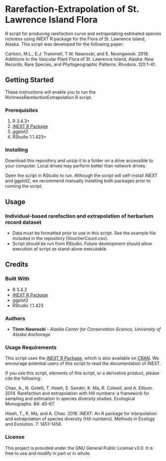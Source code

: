 # Rarefaction-Extrapolation of St. Lawrence Island Flora

R script for producing rarefaction curve and extrapolating estimated species richness using iNEXT R package for the Flora of St. Lawrence Island, Alaska. This script was developed for the following paper:

Carlson, M.L., E.J. Trammell, T.W. Nawrocki, and E. Noongwook. 2018. Additions to the Vascular Plant Flora of St. Lawrence Island, Alaska: New Records, Rare Species, and Phytogeographic Patterns. Rhodora. 120:1-41.

## Getting Started

These instructions will enable you to run the RichnessRarefactionExtrapolation.R script.

### Prerequisites
1. R 3.4.3+
2. [iNEXT R Package](https://github.com/JohnsonHsieh/iNEXT)
3. ggplot2
4. RStudio 1.1.423+

### Installing

Download this repository and unzip it to a folder on a drive accessible to your computer. Local drives may perform better than network drives.

Open the script in RStudio to run. Although the script will self-install iNEXT and ggplot2, we recommend manually installing both packages prior to running the script.

## Usage

### Individual-based rarefaction and extrapolation of herbarium record dataset
* Data must be formatted prior to use in this script. See the example file included in the repository (VoucherCount.csv).
* Script should be run from RStudio. Future development should allow execution of script as stand-alone executable.

## Credits

### Built With
* R 3.4.2
* [iNEXT R Package](https://github.com/JohnsonHsieh/iNEXT)
* ggplot2
* RStudio 1.1.423

### Authors

* **Timm Nawrocki** - *Alaska Center for Conservation Science, University of Alaska Anchorage*

### Usage Requirements
This script uses the [iNEXT R Package](https://github.com/JohnsonHsieh/iNEXT), which is also available on [CRAN](https://cran.r-project.org/web/packages/iNEXT/index.html). We encourage potential users of this script to read the documentation of iNEXT.

If you use this script, elements of this script, or a derivative product, please cite the following:

Chao, A., N. Gotelli, T. Hsieh, E. Sander, K. Ma, R. Colwell, and A. Ellison. 2014. Rarefaction and extrapolation with Hill numbers: a framework for sampling and estimation in species diversity studies. Ecological Monographs. 84: 45–67.

Hsieh, T., K. Ma, and A. Chao. 2016. iNEXT: An R package for interpolation and extrapolation of species diversity (Hill numbers). Methods in Ecology and Evolution. 7: 1451–1456.

### License

This project is provided under the GNU General Public License v3.0. It is free to use and modify in part or in whole.
